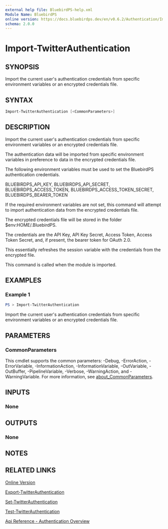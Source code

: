 ```yaml
---
external help file: BluebirdPS-help.xml
Module Name: BluebirdPS
online version: https://docs.bluebirdps.dev/en/v0.6.2/Authentication/Import-TwitterAuthentication
schema: 2.0.0
---
```


# Import-TwitterAuthentication

## SYNOPSIS

Import the current user's authentication credentials from specific environment variables or an encrypted credentials file.

## SYNTAX

```powershell
Import-TwitterAuthentication [<CommonParameters>]
```

## DESCRIPTION

Import the current user's authentication credentials from specific environment variables or an encrypted credentials file.

The authentication data will be imported from specific environment variables in preference to data in the encrypted credentials file.

The following environment variables must be used to set the BluebirdPS authentication credentials.

BLUEBIRDPS_API_KEY, BLUEBIRDPS_API_SECRET, BLUEBIRDPS_ACCESS_TOKEN, BLUEBIRDPS_ACCESS_TOKEN_SECRET, BLUEBIRDPS_BEARER_TOKEN

If the required environment variables are not set, this command will attempt to import authentication data from the encrypted credentials file.

The encrypted credentials file will be stored in the folder $env:HOME/.BluebirdPS.

The credentials are the API Key, API Key Secret, Access Token, Access Token Secret, and, if present, the bearer token for OAuth 2.0.

This essentially refreshes the session variable with the credentials from the encrypted file.

This command is called when the module is imported.

## EXAMPLES

### Example 1

```powershell
PS > Import-TwitterAuthentication
```

Import the current user's authentication credentials from specific environment variables or an encrypted credentials file.

## PARAMETERS

### CommonParameters

This cmdlet supports the common parameters: -Debug, -ErrorAction, -ErrorVariable, -InformationAction, -InformationVariable, -OutVariable, -OutBuffer, -PipelineVariable, -Verbose, -WarningAction, and -WarningVariable. For more information, see [about_CommonParameters](http://go.microsoft.com/fwlink/?LinkID=113216).

## INPUTS

### None

## OUTPUTS

### None

## NOTES

## RELATED LINKS

[Online Version](https://docs.bluebirdps.dev/en/v0.6.2/Authentication/Import-TwitterAuthentication)

[Export-TwitterAuthentication](https://docs.bluebirdps.dev/en/v0.6.2/Authentication/Export-TwitterAuthentication)

[Set-TwitterAuthentication](https://docs.bluebirdps.dev/en/v0.6.2/Authentication/Set-TwitterAuthentication)

[Test-TwitterAuthentication](https://docs.bluebirdps.dev/en/v0.6.2/Authentication/Test-TwitterAuthentication)

[Api Reference - Authentication Overview](https://developer.twitter.com/en/docs/authentication/overview)
